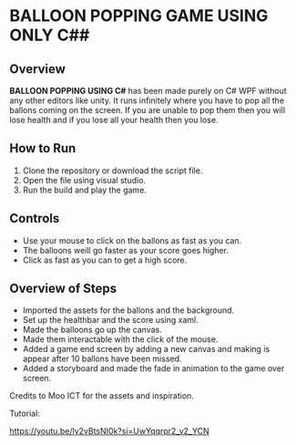 



# BALLOON POPPING GAME USING ONLY C##

## Overview
**BALLOON POPPING USING C#** has been made purely on C# WPF without any other editors like unity. It runs infinitely where you have to pop all the ballons coming on the screen. If you are unable to pop them then you will lose health and if you lose all your health then you lose.

## How to Run
1. Clone the repository or download the script file.
2. Open the file using visual studio.
3. Run the build and play the game.
   

## Controls
- Use your mouse to click on the ballons as fast as you can.
- The balloons weill go faster as your score goes higher.
- Click as fast as you can to get a high score.



## Overview of Steps
- Imported the assets for the ballons and the background.
- Set up the healthbar and the score using xaml.
- Made the balloons go up the canvas.
- Made them interactable with the click of the mouse.
- Added a game end screen by adding a new canvas and making is appear after 10 ballons have been missed.
- Added a storyboard and made the fade in animation to the game over screen.


Credits to Moo ICT for the assets and inspiration.


















Tutorial:

https://youtu.be/ly2vBtsNI0k?si=UwYqqrpr2_v2_YCN

